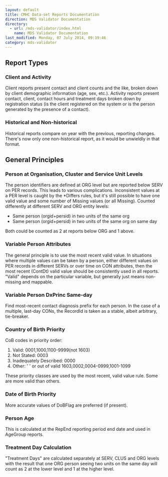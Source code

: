 ```yaml
---
layout: default
title: CMHC Data-set Reports Documentation
direction: MDS Validator Documentation
directory:
  - url: /mds-validator/index.html
    name: MDS Validator Documentation
last_modified: Monday, 07 July 2014, 09:19:46
category: mds-validator
---
```

<h2>Report Types</h2>
<h3>Client and Activity</h3>
<p>Client reports present contact and client counts and the like, broken down by client demographic information (age, sex, etc.). Activity reports present contact, client, contact hours and treatment days broken down by registration status (is the client registered on the system or is the person generated by the presence of a contact).</p>
<h3>Historical and Non-historical</h3>
<p>Historical reports compare on year with the previous, reporting changes. There's now only one non-historical report, as it would be unwieldly in that format.</p>
<h2>General Principles</h2>
<h3>Person at Organisation, Cluster and Service Unit Levels</h3>
<p>The person identifiers are defined at ORG level but are reported below SERV on PER records. This leads to various complications. Inconsistent values at a PER level is caught by the *Differs rules, but it's still possible to have one valid value and some number of Missing values (or all Missing). Counted differently at different SERV and ORG entity levels:</p>
<ul>
<li>Same person (orgid+persid) in two units of the same org</li>
<li>Same person (orgid+persid) in two units of the same org on same day</li>
</ul>
<p>Both could be counted as 2 at reports below ORG and 1 above.</p>
<h3>Variable Person Attributes</h3>
<p>The general principle is to use the most recent valid value. In situations where multiple values can be taken by a person, either different values on PER records in different SERVs or over time on CON attributes, then the most recent (ContDt) valid value should be consistently used in all reports. "Valid" depends on the particular variable, but generally just means non-missing and mappable.</p>
<h3>Variable Person DxPrinc Same-day</h3>
<p>Find most-recent contact diagnosis prefix for each person. In the case of a multiple, last-day CONs, the RecordId is taken as a stable, albeit arbitrary, tie-breaker. <!--(<a href="https://rt.strategicdata.com.au/Ticket/Display.html?id=176799">RT:176799</a>)--></p>
<h3>Country of Birth Priority</h3>
<p>CoB codes in priority order:</p>
<ol>
<li>Valid: 0001,1000,1100-9999(not 1603)</li>
<li>Not Stated: 0003</li>
<li>Inadequately Described: 0000</li>
<li>Other: ' ' or out of valid 1603,0002,0004-0999,1001-1099</li>
</ol>
<p>These priority classes are used by the most recent, valid value rule. Some are more valid than others.</p>
<h3>Date of Birth Priority</h3>
<p>More accurate values of DoBFlag are preferred (if present).</p>
<h3>Person Age</h3>
<p>This is calculated at the RepEnd reporting period end date and used in AgeGroup reports.</p>
<h3>Treatment Day Calculation</h3>
<p>"Treatment Days" are calculated separately at SERV, CLUS and ORG levels with the result that one ORG person seeing two units on the same day will count as 2 at the lower level and 1 at the higher level.</p>
<!--<p><a href="#ReportHA4">Treatment Days Report</a></p>
Following info commented out following discussion with AC on 3/7/14 - information appears to no longer be relevant.
<h2>Aggregate Report Views</h2>
<h3>Historical Jurisidication Snap-shot (HJSS)</h3>
<p>The HJSS view combines a selection of other reports.</p>
<p><a href="#ReportH1">#Report H1</a> <a href="#ReportH2">#Report H2</a> <a href="#ReportH4">#Report H4</a> <a href="#ReportH5">#Report H5</a> <a href="#ReportHA9">#Report HA9</a> <a href="#ReportH9">#Report H9</a> <a href="#ReportH7">#Report H7</a> <a href="#ReportHC1B">#Report HC1 B</a> <a href="#ReportHC6B">#Report HC6 B</a> <a href="#ReportHC8B">#Report HC8 B</a></p>
<h2>Report Detailed Notes</h2>
<h3><a name="ReportH1"></a>A1.1 - Number of clients by registration status Person identifier flag</h3>
<h3><a name="ReportH2"></a>A1.2 - Number of contacts by registration status Person identifier flag</h3>
<h3><a name="ReportH3"></a>A1.3 - Number of treatment days by registration status. Person identifier flag</h3>
<h3><a name="ReportH4"></a>A2.1 - Number of contacts per client by registration status Person identifier flag</h3>
<h3><a name="ReportH5"></a>A2.2 - Number of treatment days per client by registration status. Person identifier flag</h3>
<h3><a name="ReportH6"></a>A2.3 - Number of contact hours per client by registration status</h3>
<h3><a name="ReportHA3"></a>A3 - Number of registered clients by number of contacts for client</h3>
<h3><a name="ReportHA4"></a>A4 - Number of registered clients by treatment days for client</h3>
<h3><a name="ReportHA5"></a>A5 - Number of registered clients by number of contact hours</h3>
<h3><a name="ReportH8"></a>A6 - Number of registered contacts by session type</h3>
<h3><a name="ReportHA9"></a>A7 - Number of registered contacts by session type and client participation indicator</h3>
<h3><a name="ReportH9"></a>A8 - Number of registered contacts by legal status</h3>
<h3><a name="NonHistorical"></a><a name="ReportA9"></a>A9.1 - Number of registered contacts by contact duration and client participation indicator</h3>
<h3><a name="ReportH7"></a>A9.2 - Number of registered contacts by client participation indicator</h3>
<h3><a name="ReportHC1A"></a>C1.1 - Registered clients by age group</h3>
<h3><a name="ReportHC1B"></a>C1.2 - Registered contacts by age group</h3>
<h3><a name="ReportHC2A"></a>C2.1 - Number of registered clients by sex</h3>
<h3><a name="ReportHC2B"></a>C2.2 - Number of registered contacts by sex</h3>
<h3><a name="ReportHC3A"></a>C3.1 - Number of registered clients by area of usual residence</h3>
<h3><a name="ReportHC3B"></a>C3.2 - Number of registered contacts by area of usual residence</h3>
<h3><a name="ReportHC4A"></a>C4.1 - Region of birth by number of registered clients</h3>
<h3><a name="ReportHC4B"></a>C4.2 - Region of birth by number of registered contacts</h3>
<h3><a name="ReportHC5A"></a>C5.1 - Estimated date of birth flag by number of registered clients</h3>
<h3><a name="ReportHC5B"></a>C5.2 - Estimated date of birth flag by number of registered contacts</h3>
<h3><a name="ReportHC6A"></a>C6.1 - Indigenous status by number of registered clients</h3>
<h3><a name="ReportHC6B"></a>C6.2 - Indigenous status by number of registered contacts</h3>
<h3><a name="ReportHC7A"></a>C7.1 - Marital status by number of registered clients</h3>
<h3><a name="ReportHC7B"></a>C7.2 - Marital status by number of registered contacts</h3>
<h3><a name="ReportHC8A"></a>C8.1 - Principal Diagnosis (specified mix of 2 and 3 digit ICD codes) by number of registered clients</h3>
<h3><a name="ReportHC8B"></a>C8.2 - Principal Diagnosis (specified mix of 2 and 3 digit ICD codes) by number of registered contacts</h3>
<h2>Report Names Correspondence</h2>
<table border="0" cellpadding="4" align="left">
<tbody>
<tr>
<td><strong>Code</strong></td>
<td><strong>Label</strong></td>
<td><strong>Title</strong></td>
</tr>
<tr>
<td>H1</td>
<td>A1.1</td>
<td>Number of clients by registration status</td>
</tr>
<tr>
<td>H2</td>
<td>A1.2</td>
<td>Number of contacts by registration status</td>
</tr>
<tr>
<td>H3</td>
<td>A1.3</td>
<td>Number of treatment days by registration status</td>
</tr>
<tr>
<td>H4</td>
<td>A2.1</td>
<td>Number of contacts per client by registration status</td>
</tr>
<tr>
<td>H5</td>
<td>A2.2</td>
<td>Number of treatment days per client by registration status</td>
</tr>
<tr>
<td>H6</td>
<td>A2.3</td>
<td>Number of contact hours per client by registration status</td>
</tr>
<tr>
<td>HA3</td>
<td>A3</td>
<td>Number of registered clients by number of contacts for client</td>
</tr>
<tr>
<td>HA4</td>
<td>A4</td>
<td>Number of registered clients by treatment days for client</td>
</tr>
<tr>
<td>HA5</td>
<td>A5</td>
<td>Number of registered clients by number of contact hours</td>
</tr>
<tr>
<td>H8</td>
<td>A6</td>
<td>Number of registered contacts by session type</td>
</tr>
<tr>
<td>HA9</td>
<td>A7</td>
<td>Number of registered contacts by session type and client participation indicator</td>
</tr>
<tr>
<td>H9</td>
<td>A8</td>
<td>Number of registered contacts by legal status</td>
</tr>
<tr>
<td>A9</td>
<td>A9.1</td>
<td>Number of registered contacts by contact duration and client participation indicator</td>
</tr>
<tr>
<td>H7</td>
<td>A9.2</td>
<td>Number of registered contacts by client participation indicator</td>
</tr>
<tr>
<td>HC1A</td>
<td>C1.1</td>
<td>Registered clients by age group</td>
</tr>
<tr>
<td>HC1B</td>
<td>C1.2</td>
<td>Registered contacts by age group</td>
</tr>
<tr>
<td>HC2A</td>
<td>C2.1</td>
<td>Number of registered clients by sex</td>
</tr>
<tr>
<td>HC2B</td>
<td>C2.2</td>
<td>Number of registered contacts by sex</td>
</tr>
<tr>
<td>HC3A</td>
<td>C3.1</td>
<td>Number of registered clients by area of usual residence</td>
</tr>
<tr>
<td>HC3B</td>
<td>C3.2</td>
<td>Number of registered contacts by area of usual residence</td>
</tr>
<tr>
<td>HC4A</td>
<td>C4.1</td>
<td>Region of birth by number of registered clients</td>
</tr>
<tr>
<td>HC4B</td>
<td>C4.2</td>
<td>Region of birth by number of registered contacts</td>
</tr>
<tr>
<td>HC5A</td>
<td>C5.1</td>
<td>Estimated date of birth flag by number of registered clients</td>
</tr>
<tr>
<td>HC5B</td>
<td>C5.2</td>
<td>Estimated date of birth flag by number of registered contacts</td>
</tr>
<tr>
<td>HC6A</td>
<td>C6.1</td>
<td>Indigenous status by number of registered clients</td>
</tr>
<tr>
<td>HC6B</td>
<td>C6.2</td>
<td>Indigenous status by number of registered contacts</td>
</tr>
<tr>
<td>HC7A</td>
<td>C7.1</td>
<td>Marital status by number of registered clients</td>
</tr>
<tr>
<td>HC7B</td>
<td>C7.2</td>
<td>Marital status by number of registered contacts</td>
</tr>
<tr>
<td>HC8A</td>
<td>C8.1</td>
<td>Principal Diagnosis (specified mix of 2 and 3 digit ICD codes) by number of registered clients</td>
</tr>
<tr>
<td>HC8B</td>
<td>C8.2</td>
<td>Principal Diagnosis (specified mix of 2 and 3 digit ICD codes) by number of registered contacts</td>
</tr>
</tbody>
</table>
<h2>References</h2>
<p><a href="https://rt.strategicdata.com.au/Ticket/Display.html?id=89181">RT:89181</a> <a href="https://rt.strategicdata.com.au/Ticket/Display.html?id=97760">RT:97760</a> <a href="https://rt.strategicdata.com.au/Ticket/Display.html?id=173816">RT:173816</a> <a href="https://rt.strategicdata.com.au/Ticket/Display.html?id=176799">RT:176799</a> <a href="https://rt.strategicdata.com.au/Ticket/Display.html?id=173816">RT:173816</a> and others.</p>
-->
<p>&nbsp;</p>
